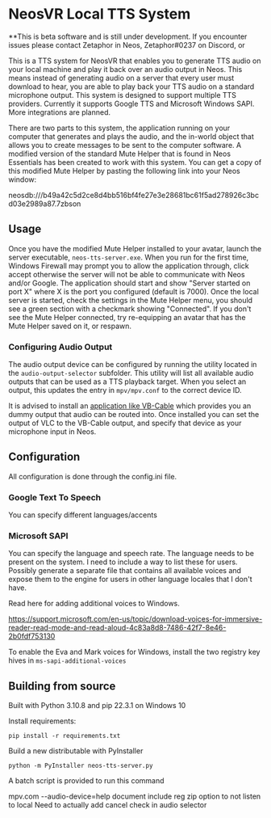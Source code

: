 # NeosVR Local TTS System

**This is beta software and is still under development. If you encounter issues please contact Zetaphor in Neos, Zetaphor#0237 on Discord, or

This is a TTS system for NeosVR that enables you to generate TTS audio on your local machine and play it back over an audio output in Neos.
This means instead of generating audio on a server that every user must download to hear, you are able to play back your TTS audio on a standard microphone output.
This system is designed to support multiple TTS providers. Currently it supports Google TTS and Microsoft Windows SAPI. More integrations are planned.

There are two parts to this system, the application running on your computer that generates and plays the audio, and the in-world object that allows you to
create messages to be sent to the computer software. A modified version of the standard Mute Helper that is found in Neos Essentials has been created to work with this system.
You can get a copy of this modified Mute Helper by pasting the following link into your Neos window:

neosdb:///b49a42c5d2ce8d4bb516bf4fe27e3e28681bc61f5ad278926c3bcd03e2989a87.7zbson

## Usage

Once you have the modified Mute Helper installed to your avatar, launch the server executable, `neos-tts-server.exe`.
When you run for the first time, Windows Firewall may prompt you to allow the application through, click accept otherwise the server will not be able to communicate with Neos and/or Google.
The application should start and show "Server started on port X" where X is the port you configured (default is 7000).
Once the local server is started, check the settings in the Mute Helper menu, you should see a green section with a checkmark showing "Connected".
If you don't see the Mute Helper connected, try re-equipping an avatar that has the Mute Helper saved on it, or respawn.

### Configuring Audio Output

The audio output device can be configured by running the utility located in the `audio-output-selector` subfolder. This utility will list all available audio outputs that can be used as a TTS playback target.
When you select an output, this updates the entry in `mpv/mpv.conf` to the correct device ID.

It is advised to install an [application like VB-Cable](https://vb-audio.com/Cable/) which provides you an dummy output that audio can be routed into.
Once installed you can set the output of VLC to the VB-Cable output, and specify that device as your microphone input in Neos.

## Configuration

All configuration is done through the config.ini file.

### Google Text To Speech

You can specify different languages/accents

### Microsoft SAPI

You can specify the language and speech rate. The language needs to be present on the system. I need to include a way to list these for users.
Possibly generate a separate file that contains all available voices and expose them to the engine for users in other language locales that I don't have.

Read here for adding additional voices to Windows.

https://support.microsoft.com/en-us/topic/download-voices-for-immersive-reader-read-mode-and-read-aloud-4c83a8d8-7486-42f7-8e46-2b0fdf753130

To enable the Eva and Mark voices for Windows, install the two registry key hives in `ms-sapi-additional-voices`

## Building from source

Built with Python 3.10.8 and pip 22.3.1 on Windows 10

Install requirements:

```pip install -r requirements.txt```

Build a new distributable with PyInstaller

```python -m PyInstaller neos-tts-server.py```

A batch script is provided to run this command


mpv.com --audio-device=help
document include reg zip
option to not listen to local
Need to actually add cancel check in audio selector